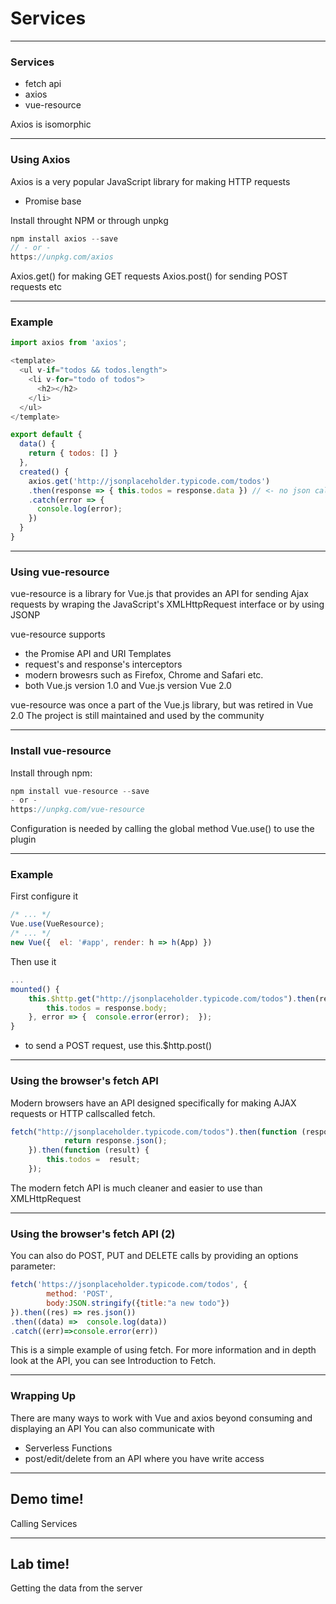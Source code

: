 # Services

---
### Services

- fetch api
- axios 
- vue-resource 

Axios is isomorphic

---
### Using Axios 
Axios is a very popular JavaScript library for making HTTP requests
- Promise base 

Install throught NPM or through unpkg
```js
npm install axios --save
// - or -
https://unpkg.com/axios
```

Axios.get() for making GET requests
Axios.post() for sending POST requests etc

---
### Example

```js
import axios from 'axios';

<template>
  <ul v-if="todos && todos.length">
    <li v-for="todo of todos">
      <h2></h2>
    </li>
  </ul>
</template>  

export default {
  data() {
    return { todos: [] }
  },
  created() {
    axios.get('http://jsonplaceholder.typicode.com/todos')
    .then(response => { this.todos = response.data }) // <- no json call needed
    .catch(error => {
      console.log(error);
    })
  }
}
```

---
### Using vue-resource 
vue-resource is a library for Vue.js that provides an API for sending Ajax requests by wraping the JavaScript's XMLHttpRequest interface or by using JSONP

vue-resource supports
- the Promise API and URI Templates
- request's and response's interceptors
- modern browesrs such as Firefox, Chrome and Safari etc.
- both Vue.js version 1.0 and Vue.js version Vue 2.0

vue-resource was once a part of the Vue.js library, but was retired in Vue 2.0
The project is still maintained and used by the community

---
### Install vue-resource
Install through npm:
```js
npm install vue-resource --save
- or -
https://unpkg.com/vue-resource
```

Configuration is needed by calling the global method Vue.use() to use the plugin

---
### Example
First configure it

```js
/* ... */
Vue.use(VueResource);
/* ... */
new Vue({  el: '#app', render: h => h(App) })
```
Then use it
```js
...
mounted() {
    this.$http.get("http://jsonplaceholder.typicode.com/todos").then(response => {
        this.todos = response.body;
    }, error => {  console.error(error);  });
}
```

* to send a POST request, use this.$http.post()

---
###  Using the browser's fetch API 
Modern browsers have an API designed specifically for making AJAX requests or HTTP callscalled fetch.

```js
fetch("http://jsonplaceholder.typicode.com/todos").then(function (response) {
            return response.json();
    }).then(function (result) {
        this.todos =  result;   
    });
```

The modern fetch API is much cleaner and easier to use than XMLHttpRequest

---
###  Using the browser's fetch API (2)
You can also do POST, PUT and DELETE calls by providing an options parameter:
```js
fetch('https://jsonplaceholder.typicode.com/todos', {
        method: 'POST',
        body:JSON.stringify({title:"a new todo"})
}).then((res) => res.json())
.then((data) =>  console.log(data))
.catch((err)=>console.error(err))
```

This is a simple example of using fetch. For more information and in depth look at the API, you can see Introduction to Fetch.

---
### Wrapping Up
There are many ways to work with Vue and axios beyond consuming and displaying an API
You can also communicate with 
- Serverless Functions 
- post/edit/delete from an API where you have write access


---
<!-- .slide: data-background="url('images/demo.jpg')" data-background-size="cover" --> 
<!-- .slide: class="lab" -->
## Demo time!
Calling Services

---
<!-- .slide: data-background="url('images/lab2.jpg')" data-background-size="cover"  --> 
<!-- .slide: class="lab" -->
## Lab time!
Getting the data from the server